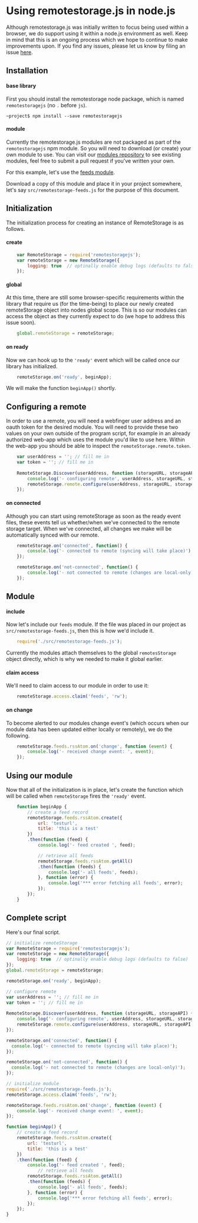 #  Using remotestorage.js in node.js

Although remotestorage.js was initially written to focus being used within  a browser, we do support using it within a node.js environment as well. Keep in mind that this is an ongoing process which we hope to continue to make improvements upon. If you find any issues, please let us know by filing an issue [here](https://github.com/RemoteStorage/remotestorage.js/issues).

## Installation

#### base library

First you should install the remotestorage node package, which is named `remotestoragejs` (no `.` before `js`).

`~project$ npm install --save remotestoragejs`

#### module

Currently the remotestorage.js modules are not packaged as part of the `remotestoragejs` npm module. So you will need to download (or create) your own module to use. You can visit our [modules repository](https://github.com/RemoteStorage/modules) to see existing modules, feel free to submit a pull request if you've written your own.

For this example, let's use the [feeds module](https://github.com/remotestorage/modules/blob/master/src/feeds.js).

Download a copy of this module and place it in your project somewhere, let's say `src/remotestorage-feeds.js` for the purpose of this document.

## Initialization

The initialization process for creating an instance of RemoteStorage is as follows.

#### create

```javascript
    var RemoteStorage = require('remotestoragejs');
    var remoteStorage = new RemoteStorage({
        logging: true  // optinally enable debug logs (defaults to false)
    });
```


#### global

At this time, there are still some browser-specific requirements within the library that require us (for the time-being) to place our newly created remoteStorage object into nodes global scope. This is so our modules can access the object as they currently expect to do (we hope to address this issue soon).

```javascript
    global.remoteStorage = remoteStorage;
```


#### on ready

Now we can hook up to the `'ready'` event which will be called once our library has initialized.

```javascript
    remoteStorage.on('ready', beginApp);
```

We will make the function `beginApp()` shortly.

## Configuring a remote

In order to use a remote, you will need a webfinger user address and an oauth token for the desired module. You will need to provide these two values on your own outside of the program script, for example in an already authorized web-app which uses the module you'd like to use here. Within the web-app you should be able to inspect the `remoteStorage.remote.token`.

```javascript
    var userAddress = ''; // fill me in
    var token = ''; // fill me in
    
    RemoteStorage.Discover(userAddress, function (storageURL, storageAPI) {
        console.log('- configuring remote', userAddress, storageURL, storageAPI);
        remoteStorage.remote.configure(userAddress, storageURL, storageAPI, token);
    });
```

#### on connected

Although you can start using remoteStorage as soon as the ready event files, these events tell us whether/when we've connected to the remote storage target. When we've connected, all changes we make will be automatically synced with our remote.

```javascript
    remoteStorage.on('connected', function() {
        console.log('- connected to remote (syncing will take place)');
    });

    remoteStorage.on('not-connected', function() {
        console.log('- not connected to remote (changes are local-only)');
    });
```    


## Module

#### include

Now let's include our `feeds` module. If the file was placed in our project as `src/remotestorage-feeds.js`, then this is how we'd include it.

```javascript
    require('./src/remotestorage-feeds.js');
```

Currently the modules attach themselves to the global `remotesStorage` object directly, which is why we needed to make it global earlier.

#### claim access

We'll need to claim access to our module in order to use it:

```javascript
    remoteStorage.access.claim('feeds', 'rw');
```

#### on change

To become alerted to our modules change event's (which occurs when our module data has been updated either locally or remotely), we do the following.

```javascript
    remoteStorage.feeds.rssAtom.on('change', function (event) {
        console.log('- received change event: ', event);
    });
```


## Using our module

Now that all of the initialization is in place, let's create the function which will be called when `remoteStorage` fires the `'ready'` event.

```javascript
    function beginApp {
        // create a feed record
        remoteStorage.feeds.rssAtom.create({
            url: 'testurl',
            title: 'this is a test'
        })
        .then(function (feed) {
            console.log('- feed created ', feed);

            // retrieve all feeds
            remoteStorage.feeds.rssAtom.getAll()
            .then(function (feeds) {
                console.log('- all feeds', feeds);
            }, function (error) {
                console.log('*** error fetching all feeds', error);
            });
        });
    }
```


## Complete script

Here's our final script.

```javascript
// initialize remoteStorage
var RemoteStorage = require('remotestoragejs');
var remoteStorage = new RemoteStorage({
    logging: true  // optinally enable debug logs (defaults to false)
});
global.remoteStorage = remoteStorage;

remoteStorage.on('ready', beginApp);

// configure remote
var userAddress = ''; // fill me in
var token = ''; // fill me in
    
RemoteStorage.Discover(userAddress, function (storageURL, storageAPI) {
    console.log('- configuring remote', userAddress, storageURL, storageAPI);
    remoteStorage.remote.configure(userAddress, storageURL, storageAPI, token);
});

remoteStorage.on('connected', function() {
  console.log('- connected to remote (syncing will take place)');
});

remoteStorage.on('not-connected', function() {
  console.log('- not connected to remote (changes are local-only)');
});

// initialize module
require('./src/remotestorage-feeds.js');
remoteStorage.access.claim('feeds', 'rw');

remoteStorage.feeds.rssAtom.on('change', function (event) {
    console.log('- received change event: ', event);
});

function beginApp() {
    // create a feed record
    remoteStorage.feeds.rssAtom.create({
        url: 'testurl',
        title: 'this is a test'
    })
    .then(function (feed) {
        console.log('- feed created ', feed);
            // retrieve all feeds
        remoteStorage.feeds.rssAtom.getAll()
        .then(function (feeds) {
            console.log('- all feeds', feeds);
        }, function (error) {
            console.log('*** error fetching all feeds', error);
        });
    });
}
```


